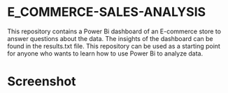# E_COMMERCE-SALES-ANALYSIS
This repository contains a Power Bi dashboard of an E-commerce store to answer questions about the data. The insights of the dashboard can be found in the results.txt file. This repository can be used as a starting point for anyone who wants to learn how to use Power Bi to analyze data.


# Screenshot


